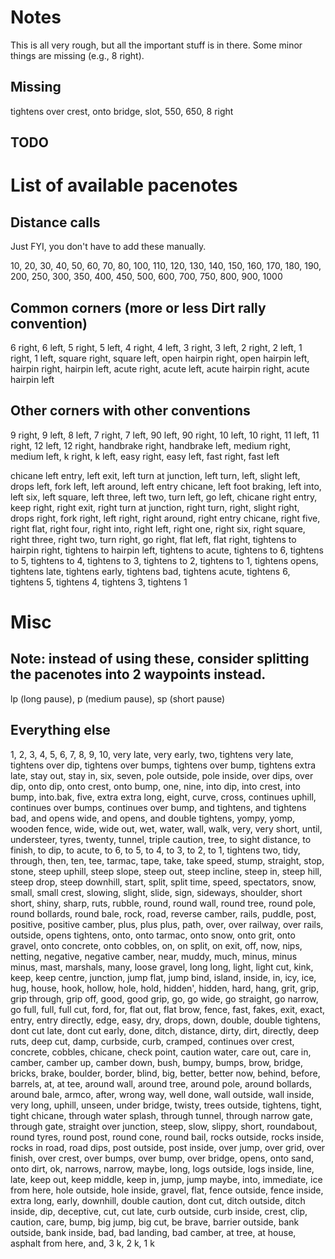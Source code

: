 # Notes

This is all very rough, but all the important stuff is in there. Some minor things are missing (e.g., 8 right).

## Missing

tightens over crest, onto bridge, slot, 550, 650, 8 right

## TODO

# List of available pacenotes


## Distance calls

Just FYI, you don't have to add these manually.

10, 20, 30, 40, 50, 60, 70, 80, 100, 110, 120, 130, 140, 150, 160, 170, 180, 190, 200, 250, 300, 350, 400, 450, 500, 600, 700, 750, 800, 900, 1000

## Common corners (more or less Dirt rally convention)

6 right, 6 left, 5 right, 5 left, 4 right, 4 left, 3 right, 3 left, 2 right, 2 left, 1 right, 1 left, square right, square left, open hairpin right, open hairpin left, hairpin right, hairpin left, acute right, acute left, acute hairpin right, acute hairpin left

## Other corners with other conventions

9 right, 9 left, 8 left, 7 right, 7 left, 90 left, 90 right, 10 left, 10 right, 11 left, 11 right, 12 left, 12 right, handbrake right, handbrake left, medium right, medium left, k right, k left, easy right, easy left, fast right, fast left

chicane left entry, left exit, left turn at junction, left turn, left, slight left, drops left, fork left, left around, left entry chicane, left foot braking, left into, left six, left square, left three, left two, turn left, go left, chicane right entry, keep right, right exit, right turn at junction, right turn, right, slight right, drops right, fork right, left right, right around, right entry chicane, right five, right flat, right four, right into, right left, right one, right six, right square, right three, right two, turn right, go right, flat left, flat right, tightens to hairpin right, tightens to hairpin left, tightens to acute, tightens to 6, tightens to 5, tightens to 4, tightens to 3, tightens to 2, tightens to 1, tightens opens, tightens late, tightens early, tightens bad, tightens acute, tightens 6, tightens 5, tightens 4, tightens 3, tightens 1

# Misc

## Note: instead of using these, consider splitting the pacenotes into 2 waypoints instead.

lp  (long pause), p   (medium pause), sp  (short pause)


## Everything else

1, 2, 3, 4, 5, 6, 7, 8, 9, 10, very late, very early, two, tightens very late, tightens over dip, tightens over bumps, tightens over bump, tightens extra late, stay out, stay in, six, seven, pole outside, pole inside, over dips, over dip, onto dip, onto crest, onto bump, one, nine, into dip, into crest, into bump, into.bak, five, extra extra long, eight, curve, cross, continues uphill, continues over bumps, continues over bump, and tightens, and tightens bad, and opens wide, and opens, and double tightens, yompy, yomp, wooden fence, wide, wide out, wet, water, wall, walk, very, very short, until, understeer, tyres, twenty, tunnel, triple caution, tree, to sight distance, to finish, to dip, to acute, to 6, to 5, to 4, to 3, to 2, to 1, tightens two, tidy, through, then, ten, tee, tarmac, tape, take, take speed, stump, straight, stop, stone, steep uphill, steep slope, steep out, steep incline, steep in, steep hill, steep drop, steep downhill, start, split, split time, speed, spectators, snow, small, small crest, slowing, slight, slide, sign, sideways, shoulder, short short, shiny, sharp, ruts, rubble, round, round wall, round tree, round pole, round bollards, round bale, rock, road, reverse camber, rails, puddle, post, positive, positive camber, plus, plus plus, path, over, over railway, over rails, outside, opens tightens, onto, onto tarmac, onto snow, onto grit, onto gravel, onto concrete, onto cobbles, on, on split, on exit, off, now, nips, netting, negative, negative camber, near, muddy, much, minus, minus minus, mast, marshals, many, loose gravel, long long, light, light cut, kink, keep, keep centre, junction, jump flat, jump bind, island, inside, in, icy, ice, hug, house, hook, hollow, hole, hold, hidden', hidden, hard, hang, grit, grip, grip through, grip off, good, good grip, go, go wide, go straight, go narrow, go full, full, full cut, ford, for, flat out, flat brow, fence, fast, fakes, exit, exact, entry, entry directly, edge, easy, dry, drops, down, double, double tightens, dont cut late, dont cut early, done, ditch, distance, dirty, dirt, directly, deep ruts, deep cut, damp, curbside, curb, cramped, continues over crest, concrete, cobbles, chicane, check point, caution water, care out, care in, camber, camber up, camber down, bush, bumpy, bumps, brow, bridge, bricks, brake, boulder, border, blind, big, better, better now, behind, before, barrels, at, at tee, around wall, around tree, around pole, around bollards, around bale, armco, after, wrong way, well done, wall outside, wall inside, very long, uphill, unseen, under bridge, twisty, trees outside, tightens, tight, tight chicane, through water splash, through tunnel, through narrow gate, through gate, straight over junction, steep, slow, slippy, short, roundabout, round tyres, round post, round cone, round bail, rocks outside, rocks inside, rocks in road, road dips, post outside, post inside, over jump, over grid, over finish, over crest, over bumps, over bump, over bridge, opens, onto sand, onto dirt, ok, narrows, narrow, maybe, long, logs outside, logs inside, line, late, keep out, keep middle, keep in, jump, jump maybe, into, immediate, ice from here, hole outside, hole inside, gravel, flat, fence outside, fence inside, extra long, early, downhill, double caution, dont cut, ditch outside, ditch inside, dip, deceptive, cut, cut late, curb outside, curb inside, crest, clip, caution, care, bump, big jump, big cut, be brave, barrier outside, bank outside, bank inside, bad, bad landing, bad camber, at tree, at house, asphalt from here, and, 3 k, 2 k, 1 k
